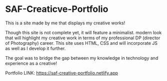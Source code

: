 # SAF-Creaticve-Portfolio
This is a site made by me that displays my creative works! 

Though this site is not complete yet, it will feature a minimalist. modern look that will highlight my creative work in terms of my professional DP (director of Photography) career. This site uses HTML, CSS and will incorporate JS as well as I develop it further. 

The goal was to bridge the gap between my knowledge in technology and experience as a creative!

Portfolio LINK: https://saf-creative-portfolio.netlify.app
